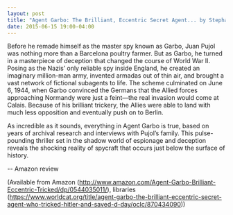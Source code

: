 ```yaml
---
layout: post
title: "Agent Garbo: The Brilliant, Eccentric Secret Agent... by Stephan Talty"
date: 2015-06-15 19:00-04:00
---
```

Before he remade himself as the master spy known as Garbo, Juan Pujol was nothing more than a Barcelona poultry farmer. But as Garbo, he turned in a masterpiece of deception that changed the course of World War II. Posing as the Nazis’ only reliable spy inside England, he created an imaginary million-man army, invented armadas out of thin air, and brought a vast network of fictional subagents to life. The scheme culminated on June 6, 1944, when Garbo convinced the Germans that the Allied forces approaching Normandy were just a feint—the real invasion would come at Calais. Because of his brilliant trickery, the Allies were able to land with much less opposition and eventually push on to Berlin.

As incredible as it sounds, everything in Agent Garbo is true, based on years of archival research and interviews with Pujol’s family. This pulse-pounding thriller set in the shadow world of espionage and deception reveals the shocking reality of spycraft that occurs just below the surface of history.

-- Amazon review

(Available from Amazon (http://www.amazon.com/Agent-Garbo-Brilliant-Eccentric-Tricked/dp/0544035011/), libraries (https://www.worldcat.org/title/agent-garbo-the-brilliant-eccentric-secret-agent-who-tricked-hitler-and-saved-d-day/oclc/870434090))
